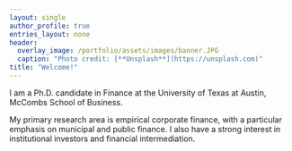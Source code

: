 ```yaml
---
layout: single
author_profile: true
entries_layout: none
header:
  overlay_image: /portfolio/assets/images/banner.JPG
  caption: "Photo credit: [**Unsplash**](https://unsplash.com)"
title: "Welcome!"
---
```


I am a Ph.D. candidate in Finance at the University of Texas at Austin, McCombs School of Business. 

My primary research area is empirical corporate finance, with a particular emphasis on municipal and public finance. I also have a strong interest in institutional investors and financial intermediation.
